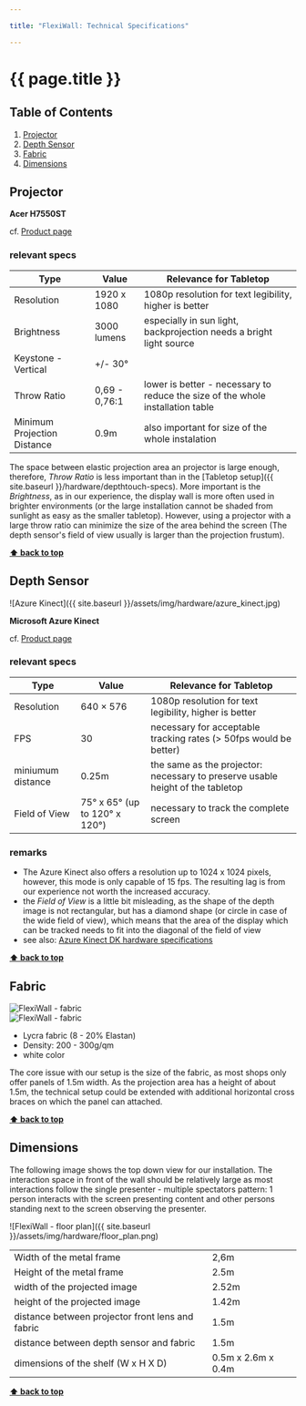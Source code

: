 ```yaml
---

title: "FlexiWall: Technical Specifications"

---
```


# {{ page.title }}

<!-- omit in toc -->
## Table of Contents

1. [Projector](#projector)
2. [Depth Sensor](#depth-sensor)
3. [Fabric](#fabric)
4. [Dimensions](#dimensions)

## Projector

**Acer H7550ST**

cf. [Product page](https://www.optoma.de/product/gt1070xe)

### relevant specs

| Type                        | Value       | Relevance for Tabletop                                                                                                                                                      |
| --------------------------- | ----------- | --------------------------------------------------------------------------------------------------------------------------------------------------------------------------- |
| Resolution                  | 1920 x 1080 | 1080p resolution for text legibility, higher is better                                                                                                                      |
| Brightness                  | 3000 lumens | especially in sun light, backprojection needs a bright light source                                                                                                         |
| Keystone - Vertical         | +/- 30°     |                                                                                                               |
| Throw Ratio                 | 0,69 - 0,76:1    | lower is better - necessary to reduce the size of the whole installation table                                                                                                          |
| Minimum Projection Distance | 0.9m        | also important for size of the whole instalation                                                                                                                                      |

The space between elastic projection area an projector is large enough, therefore, *Throw Ratio* is less important than in the [Tabletop setup]({{ site.baseurl }}/hardware/depthtouch-specs). More important is the *Brightness*, as in our experience, the display wall is more often used in brighter environments (or the large installation cannot be shaded from sunlight as easy as the smaller tabletop). However, using a projector with a large throw ratio can minimize the size of the area behind the screen (The depth sensor's field of view usually is larger than the projection frustum).

__[⬆ back to top](#table-of-contents)__

## Depth Sensor

![Azure Kinect]({{ site.baseurl }}/assets/img/hardware/azure_kinect.jpg)

**Microsoft Azure Kinect**

cf. [Product page](https://www.microsoft.com/en-us/d/azure-kinect-dk/8pp5vxmd9nhq)

### relevant specs

| Type              | Value                         | Relevance for Tabletop                                                         |
| ----------------- | ----------------------------- | ------------------------------------------------------------------------------ |
| Resolution        | 640 × 576                     | 1080p resolution for text legibility, higher is better                         |
| FPS               | 30                            | necessary for acceptable tracking rates (> 50fps would be better)              |
| miniumum distance | 0.25m                         | the same as the projector: necessary to preserve usable height of the tabletop |
| Field of View     | 75° x 65° (up to 120° x 120°) | necessary to track the complete screen                                         |

### remarks

* The Azure Kinect also offers a resolution up to 1024 x 1024 pixels, however, this mode is only capable of 15 fps. The resulting lag is from our experience not worth the increased accuracy.
* the *Field of View* is a little bit misleading, as the shape of the depth image is not rectangular, but has a diamond shape (or circle in case of the wide field of view), which means that the area of the display which can be tracked needs to fit into the diagonal of the field of view
* see also: [Azure Kinect DK hardware specifications](https://learn.microsoft.com/en-us/azure/Kinect-dk/hardware-specification)

__[⬆ back to top](#table-of-contents)__

## Fabric

<div class="image-container">
  <div style="flex:calc(2000/1810);">
    <img src="{{ site.baseurl }}/assets/img/hardware/flexiwall_fabric.jpg" alt="FlexiWall - fabric"/>
  </div>
  <div style="flex:calc(2000/1355);">
    <img src="{{ site.baseurl }}/assets/img/hardware/flexiwall_fabric-2.jpg" alt="FlexiWall - fabric"/>
  </div>
</div>

* Lycra fabric (8 - 20% Elastan)
* Density: 200 - 300g/qm
* white color

The core issue with our setup is the size of the fabric, as most shops only offer panels of 1.5m width. As the projection area has a height of about 1.5m, the technical setup could be extended with additional horizontal cross braces on which the panel can attached.

__[⬆ back to top](#table-of-contents)__

## Dimensions

The following image shows the top down view for our installation. The interaction space in front of the wall should be relatively large as most interactions follow the single presenter - multiple spectators pattern: 1 person interacts with the screen presenting content and other persons standing next to the screen observing the presenter.

![FlexiWall - floor plan]({{ site.baseurl }}/assets/img/hardware/floor_plan.png)

|                                                  |                    |
| ------------------------------------------------ | ------------------ |
| Width of the metal frame                         | 2,6m               |
| Height of the metal frame                        | 2.5m               |
| width of the projected image                     | 2.52m              |
| height of the projected image                    | 1.42m              |
| distance between projector front lens and fabric | 1.5m               |
| distance between depth sensor and fabric         | 1.5m               |
| dimensions of the shelf (W x H X D)              | 0.5m x 2.6m x 0.4m |

__[⬆ back to top](#table-of-contents)__
